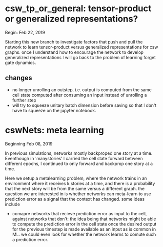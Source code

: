 # csw_tp_or_general: tensor-product or generalized representations?

Begin: Feb 22, 2019

Starting this new branch to investigate factors that push and pull the network to learn tensor-product versus generalized representations for csw graphs. once I understand how to encourage the network to develop generalized representations I will go back to the problem of learning forget gate dynamics. 

## changes
- no longer unrolling an outstep. i.e. output is computed from the same cell state computed after consuming an input instead of unrolling a further step
- will try to squeeze unitary batch dimension before saving so that I don't have to squeeze on the jupyter notebook.

# cswNets: meta learning

Beginning Feb 08, 2019

In previous simulations, networks mostly backproped one story at a time. Eventhough in 'manystories' I carried the cell state forward between different epochs, I continued to only forward and backprop one story at a time. 

Here we setup a metalearning problem, where the network trains in an environment where it receives k stories at a time, and there is a probability that the next story will be from the same versus a different graph. the question we are interested in is whether networks can meta-learn to use prediction error as a signal that the context has changed. some ideas include
- comapre networks that recieve prediction error as input to the cell, against networks that don't: the idea being that networks might be able to compute the prediction error in the cell state once the desired output for the previous timestep is made available as an input as is common in ML. we could even look for whether the network learns to comute such a prediction error.

